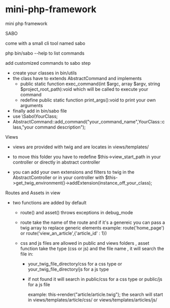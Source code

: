 # mini-php-framework
mini php framework

SABO

come with a small cli tool named sabo 

php bin/sabo --help to list commands

add customized commands to sabo step

  - create your classes in bin/utils
  - the class have to extends AbstractCommand and implements
    - public static function exec_command(int $argc, array $argv, string $project_root_path):void which will be called to execute your command
    - redefine public static function print_args():void to print your own arguments
  - finally add in bin/sabo file
  - use \Sabo\YourClass;
  - AbstractCommand::add_command("your_command_name",YourClass::class,"your command description");
   
 
Views

- views are provided with twig and are locates in views/templates/

- to move this folder you have to redefine $this->view_start_path in your controller or directly in abstract controller

- you can add your own extensions and filters to twig in the AbstractController or in your controller with $this->get_twig_environment()->addExtension(instance_off_your_class);

Routes and Assets in view

- two functions are added by default 
    
    - route() and asset() throws exceptions in debug_mode
    
    - route take the name of the route and if it's a genereic you can pass a twig array to replace generic elements 
        example: route('home_page') or route('view_an_article',{'article_id' : 1})
        
    - css and js files are allowed in public and views folders , asset function take the type (css or js) and the file name , it will search the file in:
        - your_twig_file_directory/css for a css type or your_twig_file_directory/js for a js type
        
        - if not found it will search in public/css for a css type or public/js for a js file 
        
          example: this->render("article/article.twig"); the search will start in views/templates/article/css/ or views/templates/articles/js/
